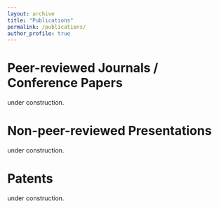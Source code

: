 ```yaml
---
layout: archive
title: "Publications"
permalink: /publications/
author_profile: true
---
```

# Peer-reviewed Journals / Conference Papers  
under construction.
# Non-peer-reviewed Presentations  
under construction.
# Patents  
under construction.  

